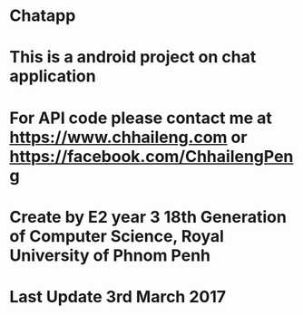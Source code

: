 # Chatapp
# This is a android project on chat application
#
# For API code please contact me at https://www.chhaileng.com or https://facebook.com/ChhailengPeng
#
# Create by E2 year 3 18th Generation of Computer Science, Royal University of Phnom Penh
# Last Update 3rd March 2017
